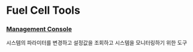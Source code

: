 # Fuel Cell Tools
### [Management Console](mgmt-tools/README)

시스템의 파라미터를 변경하고 설정값을 조회하고 시스템을 모니터링하기 위한 도구

